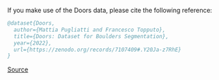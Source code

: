 If you make use of the Doors data, please cite the following reference:

``` bibtex 
@dataset{Doors,
  author={Mattia Pugliatti and Francesco Topputo},
  title={Doors: Dataset for Boulders Segmentation},
  year={2022},
  url={https://zenodo.org/records/7107409#.Y20Ja-z7RhE}
}
```

[Source](https://zenodo.org/records/7107409#.Y20Ja-z7RhE)